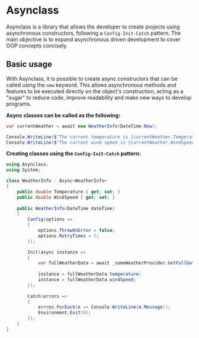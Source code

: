 # Asynclass

Asynclass is a library that allows the developer to create projects using asynchronous constructors, following a `Config-Init-Catch` pattern. The main objective is to expand asynchronous driven development to cover OOP concepts concisely.

## Basic usage

With Asynclass, it is possible to create async constructors that can be called using the `new` keyword. This allows asynchronous methods and features to be executed directly on the object's construction, acting as a "sugar" to reduce code, improve readability and make new ways to develop programs.

**Async classes can be called as the following:**

```cs
var currentWeather = await new WeatherInfo(DateTime.Now);

Console.WriteLine($"The current temperature is {currentWeather.Temperature}"); 
Console.WriteLine($"The current wind speed is {currentWeather.WindSpeed}"); 
```

**Creating classes using the `Config-Init-Catch` pattern:**

```cs
using Asynclass;
using System;

class WeatherInfo : Async<WeatherInfo> 
{
    public double Temperature { get; set; }
    public double WindSpeed { get; set; }
    
    public WeatherInfo(DateTime dateTime) 
    {
        Config(options => 
        {
            options.ThrowOnError = false;
            options.RetryTimes = 5;
        });

        Init(async instance => 
        {
            var fullWeatherData = await _someWeatherProvider.GetFullData(dateTime);
            
            instance = fullWeatherData.temperature;
            instance = fullWeatherData.windSpeed;
        });
        
        Catch(errors => 
        {
            errros.ForEach(e => Console.WriteLine(e.Message));
            Environment.Exit(0);
        });
    }
}
```
